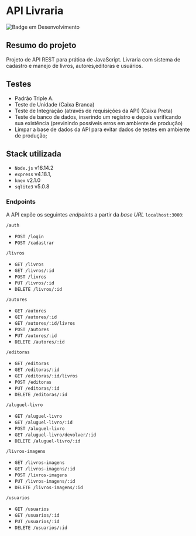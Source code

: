 # API Livraria

![Badge em Desenvolvimento](http://img.shields.io/static/v1?label=STATUS&message=EM%20DESENVOLVIMENTO&color=GREEN)

## Resumo do projeto

Projeto de API REST para prática de JavaScript.
Livraria com sistema de cadastro e manejo de livros, autores,editoras e usuários.

## Testes

- Padrão Triple A.
- Teste de Unidade (Caixa Branca)
- Teste de Integração (através de requisições da API) (Caixa Preta)
- Teste de banco de dados, inserindo um registro e depois verificando sua existência (previnindo possíveis erros em ambiente de produção)
- Limpar a base de dados da API para evitar dados de testes em ambiente de produção;

## Stack utilizada

- `Node.js` v16.14.2
- `express` v4.18.1,
- `knex` v2.1.0
- `sqlite3` v5.0.8

### Endpoints

A API expõe os seguintes _endpoints_ a partir da _base URL_ `localhost:3000`:

`/auth`

- `POST /login`
- `POST /cadastrar`

`/livros`

- `GET /livros`
- `GET /livros/:id`
- `POST /livros`
- `PUT /livros/:id`
- `DELETE /livros/:id`

`/autores`

- `GET /autores`
- `GET /autores/:id`
- `GET /autores/:id/livros`
- `POST /autores`
- `PUT /autores/:id`
- `DELETE /autores/:id`

`/editoras`

- `GET /editoras`
- `GET /editoras/:id`
- `GET /editoras/:id/livros`
- `POST /editoras`
- `PUT /editoras/:id`
- `DELETE /editoras/:id`

`/aluguel-livro`

- `GET /aluguel-livro`
- `GET /aluguel-livro/:id`
- `POST /aluguel-livro`
- `GET /aluguel-livro/devolver/:id`
- `DELETE /aluguel-livro/:id`

`/livros-imagens`

- `GET /livros-imagens`
- `GET /livros-imagens/:id`
- `POST /livros-imagens`
- `PUT /livros-imagens/:id`
- `DELETE /livros-imagens/:id`

`/usuarios`

- `GET /usuarios`
- `GET /usuarios/:id`
- `PUT /usuarios/:id`
- `DELETE /usuarios/:id`

